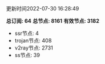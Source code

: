 更新时间2022-07-30 16:28:49

**总订阅: 64**
**总节点: 8161**
**有效节点: 3182**
- ssr节点: 4
- trojan节点: 408
- v2ray节点: 2731
- ss节点: 39
